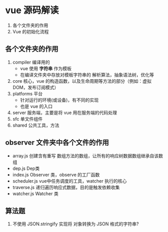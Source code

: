 # vue 源码解读
1. 各个文件夹的作用
2. Vue 的初始化流程

## 各个文件夹的作用
1. compiler 编译用的
    - vue 使用 **字符串** 作为模板
    - 在编译文件夹中存放对模板字符串的 解析算法，抽象语法树，优化等
2. core 核心，vue 的构造函数，以及生命周期等方法的部分（例如：虚拟DOM，发布订阅模式）
3. platforms 平台
    - 针对运行的环境(或设备)，有不同的实现
    - 也是 vue 的入口
4. server 服务端，主要是将 vue 用在服务端的代码处理
5. sfc 单文件组件
6. shared 公共工具，方法


## observer 文件夹中各个文件的作用
 - array.js 创建含有重写 数组方法的数组，让所有的响应树数据数组继承自该数组
 - dep.js  Dep类
 - index.js Observer 类，observe 的工厂函数
 - scheduler.js vue中任务调度的工具，watcher 执行的核心
 - traverse.js 递归遍历响应式数据，目的是触发依赖收集
 - watcher.js Watcher 类



 ## 算法题
 1. 不使用 JSON.stringify 实现将 对象转换为 JSON 格式的字符串?
